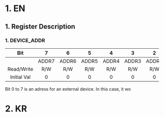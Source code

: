 # 1. EN
## 1. Register Description

### 1. DEVICE_ADDR

|     Bit     |   7   |   6   |   5   |   4   |   3   |   2   |   1   |   0   |
| :---------: | :---: | :---: | :---: | :---: | :---: | :---: | :---: | :---: |
|             | ADDR7 | ADDR6 | ADDR5 | ADDR4 | ADDR3 | ADDR2 | ADDR1 | ADDR0 |
| Read/Write  |  R/W  |  R/W  |  R/W  |  R/W  |  R/W  |  R/W  |  R/W  |  R/W  |
| Initial Val |   0   |   0   |   0   |   0   |   0   |   0   |   0   |       |
Bit 0 to 7 is an adress for an external device. In this case, it wo

# 2. KR
